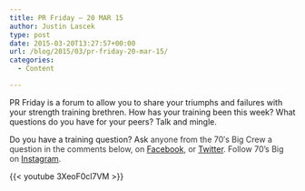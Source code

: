 ```yaml
---
title: PR Friday – 20 MAR 15
author: Justin Lascek
type: post
date: 2015-03-20T13:27:57+00:00
url: /blog/2015/03/pr-friday-20-mar-15/
categories:
  - Content

---
```

PR Friday is a forum to allow you to share your triumphs and failures with your strength training brethren. How has your training been this week? What questions do you have for your peers? Talk and mingle.

Do you have a training question? Ask <span style="color: #373737;">anyone from the 70′s Big Crew a question in the comments below, on <a href="https://www.facebook.com/70sBig" target="_blank">Facebook</a>, or <a href="https://twitter.com/70sBig" target="_blank">Twitter</a>. Follow 70&#8217;s Big on <a href="http://instagram.com/70s_Big" target="_blank">Instagram</a>.</span>

{{< youtube 3XeoF0cl7VM >}}
